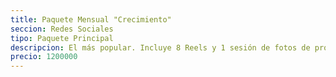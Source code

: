 ```yaml
---
title: Paquete Mensual "Crecimiento"
seccion: Redes Sociales
tipo: Paquete Principal
descripcion: El más popular. Incluye 8 Reels y 1 sesión de fotos de producto (20 fotos) al mes.
precio: 1200000
---
```

